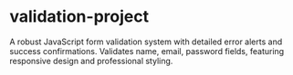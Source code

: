 # validation-project
A robust JavaScript form validation system with detailed error alerts and success confirmations. Validates name, email, password fields, featuring responsive design and professional styling.
